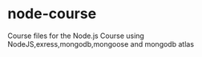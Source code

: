 # node-course
Course files for the Node.js Course using NodeJS,exress,mongodb,mongoose and mongodb atlas
